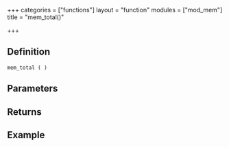 +++
categories = ["functions"]
layout = "function"
modules = ["mod_mem"]
title = "mem_total()"

+++

## Definition

    mem_total ( )

## Parameters

## Returns

## Example
